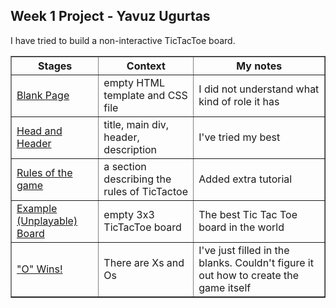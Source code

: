 ## Week 1 Project - Yavuz Ugurtas

  
     
<body>

  <p>
    I have tried to build a non-interactive TicTacToe board. 
  </p>
  
  <table width="70%" border="1">
    <thead>
      <tr>
        <th>Stages</th>
        <th>Context</th>
        <th>My notes</th>
      </tr>
    </thead>
    <tbody>
      <tr>
        <td><a href="/home/hyfbe28/Documents/HTML-CSS-GitHub/homework/week-1-project/0-blank-page-setup/index.html">Blank Page</a> </td>
        <td>empty HTML template and CSS file</td>
        <td>I did not understand what kind of role it has</td>
      </tr>
      <tr>
        <td><a href="/home/hyfbe28/Documents/HTML-CSS-GitHub/homework/week-1-project/1-head-and-header/index.html">Head and Header</a></td>
        <td>title, main div, header, description</td>
        <td> I've tried my best</td>
      </tr>
      <tr>
        <td><a href="/home/hyfbe28/Documents/HTML-CSS-GitHub/homework/week-1-project/2-Rules/index.html">Rules of the game</a> </td>
        <td>a section describing the rules of TicTactoe</td>
        <td>Added extra tutorial</td>
      </tr>
      <tr>
        <td> <a href="/home/hyfbe28/Documents/HTML-CSS-GitHub/homework/week-1-project/4-unplayable-board/index.html">Example (Unplayable) Board</a> </td>
        <td>empty 3x3 TicTacToe board </td>
        <td>The best Tic Tac Toe board in the world</td>
      </tr>
      <tr>
        <td><a href="/home/hyfbe28/Documents/HTML-CSS-GitHub/homework/week-1-project/5-playable-board/index.html">"O" Wins!</a></td>
        <td>There are Xs and Os</td>
        <td>I've just filled in the blanks. Couldn't figure it out how to create the game itself</td>
      </tr>
      
    
  </table>
</body>

</html>